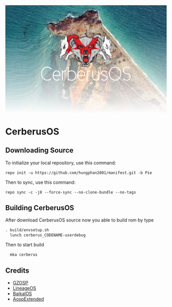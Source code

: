 <img src="https://raw.githubusercontent.com/CerberusOS-Future/manifest/Pie/cerberus_banner.png">

CerberusOS
========

## Downloading Source
To initialize your local repository, use this command:

	repo init -u https://github.com/hungphan2001/manifest.git -b Pie

Then to sync, use this command:

	repo sync -c -j8 --force-sync --no-clone-bundle --no-tags
	
	
	
## Building CerberusOS
After download CerberusOS source now you able to build rom by type
```
. build/envsetup.sh 
  lunch cerberus_CODENAME-userdebug
```
Then to start build
```
  mka cerberus
```

## Credits
-  [GZOSP](http://GitHub.com/gzosp)
-  [LineageOS](http://GitHub.com/LineageOS)
-  [BaikalOS](http://GitHub.com/BaikalOS)
-  [AospExtended](http://GitHub.com/AospExtended)
